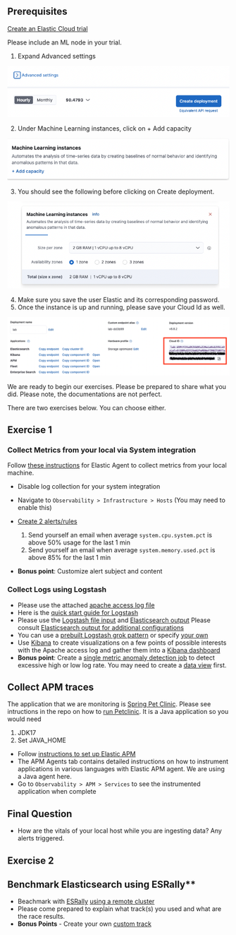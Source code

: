 ## Prerequisites

[Create an Elastic Cloud trial](https://www.elastic.co/cloud/cloud-trial-overview)

Please include an ML node in your trial.

1. Expand Advanced settings

![alt_text](../images/image1.png "image_tooltip")

2. Under Machine Learning instances, click on + Add capacity

![alt_text](../images/image2.png "image_tooltip")

3. You should see the following before clicking on Create deployment.

![alt_text](../images/image3.png "image_tooltip")

4. Make sure you save the user Elastic and its corresponding password. 
5. Once the instance is up and running, please save your Cloud Id as well. 

![alt_text](../images/image4.png "image_tooltip")

We are ready to begin our exercises. Please be prepared to share what you did. Please note, the documentations are not perfect. 

There are two exercises below. You can choose either. 

## Exercise 1 

### Collect Metrics from your local via System integration

Follow [these instructions](https://www.elastic.co/guide/en/fleet/current/install-fleet-managed-elastic-agent.html#elastic-agent-installation-steps) for Elastic Agent to collect metrics from your local machine.

* Disable log collection for your system integration
* Navigate to `Observability > Infrastructure > Hosts`  (You may need to enable this)
* [Create 2 alerts/rules](https://www.elastic.co/guide/en/observability/8.8/create-alerts.html#create-alerts-rules) 

    1. Send yourself an email when average `system.cpu.system.pct` is above 50% usage for the last 1 min 
    2. Send yourself an email when average `system.memory.used.pct` is above 85% for the last 1 min

* **Bonus point**: Customize alert subject and content

### Collect Logs using Logstash

* Please use the attached [apache access log file](data/apache-access.log)
* Here is the [quick start guide for Logstash](https://www.elastic.co/guide/en/logstash/current/getting-started-with-logstash.html)
* Please use the [Logstash file input](https://www.elastic.co/guide/en/logstash/current/plugins-inputs-file.html)
 and [Elasticsearch output](https://www.elastic.co/guide/en/logstash/current/connecting-to-cloud.html#connecting-to-cloud) Please consult [Elasticsearch output for additional configurations](https://www.elastic.co/guide/en/logstash/current/plugins-outputs-elasticsearch.html) 
* You can use a [prebuilt Logstash grok pattern](https://github.com/hpcugent/logstash-patterns/blob/master/files/grok-patterns) or specify [your own](https://www.elastic.co/guide/en/logstash/current/plugins-filters-grok.html)
* Use [Kibana](https://www.elastic.co/guide/en/kibana/current/get-started.html#view-and-analyze-the-data) to create visualizations on a few points of possible interests with the Apache access log and gather them into a [Kibana dashboard](https://www.elastic.co/guide/en/kibana/current/dashboard.html)
* **Bonus point**: Create a [single metric anomaly detection job](https://www.elastic.co/guide/en/machine-learning/8.8/ml-ad-finding-anomalies.html) to detect excessive high or low log rate. You may need to create a [data view](https://www.elastic.co/guide/en/kibana/current/data-views.html#data-views) first. 

## Collect APM traces

The application that we are monitoring is [Spring Pet Clinic](https://github.com/spring-projects/spring-petclinic). Please see intructions in the repo on how to [run Petclinic](https://github.com/spring-projects/spring-petclinic#running-petclinic-locally). It is a Java application so you would need 

1. JDK17
2. Set JAVA_HOME

* Follow [instructions to set up Elastic APM](https://www.elastic.co/guide/en/apm/guide/current/apm-quick-start.html#add-apm-integration)
* The APM Agents tab contains detailed instructions on how to instrument applications in various languages with Elastic APM agent. We are using a Java agent here.
* Go to `Observability > APM > Services` to see the instrumented application when complete

## Final Question

* How are the vitals of your local host while you are ingesting data? Any alerts triggered.

## Exercise 2 

## Benchmark Elasticsearch using ESRally**

* Beachmark with [ESRally](https://esrally.readthedocs.io/en/stable/quickstart.html) [using a remote cluster](https://esrally.readthedocs.io/en/stable/recipes.html#benchmarking-a-remote-cluster)
* Please come prepared to explain what track(s) you used and what are the race results.
* **Bonus Points** - Create your own [custom track](https://esrally.readthedocs.io/en/stable/adding_tracks.html) 


